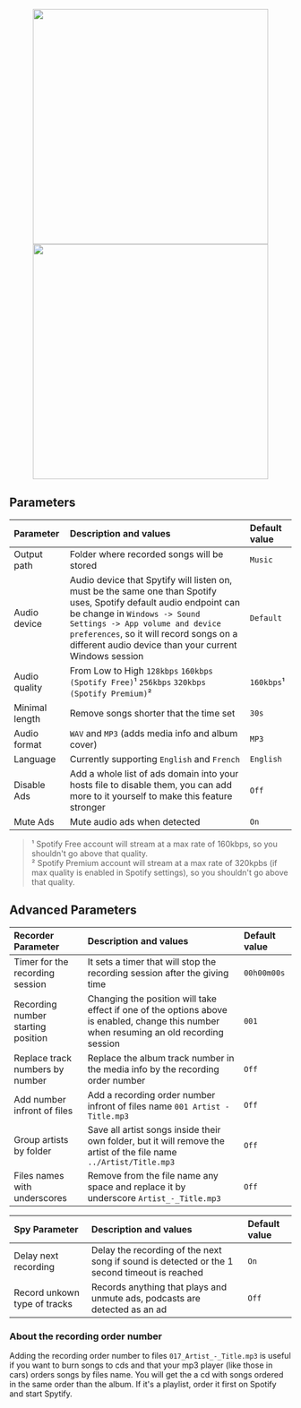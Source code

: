<p align="center">
    <a href="https://raw.githubusercontent.com/jwallet/spy-spotify/master/assets/images/ui_settings.png">
        <img width="420" height="auto" src="https://raw.githubusercontent.com/jwallet/spy-spotify/master/assets/images/ui_settings.png"/>
    </a>
    <a href="https://raw.githubusercontent.com/jwallet/spy-spotify/master/assets/images/ui_advanced_settings.png">
        <img width="420" height="auto" src="https://raw.githubusercontent.com/jwallet/spy-spotify/master/assets/images/ui_advanced_settings.png"/>
    </a>
</p>

## Parameters

| Parameter               | Description and values                 | Default value  |
|:------------------------|:---------------------------------------|:---------------|
| Output path             | Folder where recorded songs will be stored | `Music`     |
| Audio device            | Audio device that Spytify will listen on, must be the same one than Spotify uses, Spotify default audio endpoint can be change in `Windows -> Sound Settings -> App volume and device preferences`, so it will record songs on a different audio device than your current Windows session | `Default`   |
| Audio quality           | From Low to High `128kbps` `160kbps (Spotify Free)`¹ `256kbps` `320kbps (Spotify Premium)`² | `160kbps`¹ |
| Minimal length          | Remove songs shorter that the time set  | `30s`  |
| Audio format            | `WAV` and `MP3` (adds media info and album cover) | `MP3`    |
| Language               | Currently supporting `English` and `French` | `English` |
| Disable Ads             | Add a whole list of ads domain into your hosts file to disable them, you can add more to it yourself to make this feature stronger | `Off`   |
| Mute Ads               | Mute audio ads when detected | `On` |

> ¹ Spotify Free account will stream at a max rate of 160kbps, so you shouldn't go above that quality.     
> ² Spotify Premium account will stream at a max rate of 320kpbs (if max quality is enabled in Spotify settings), so you shouldn't go above that quality.

## Advanced Parameters

| Recorder Parameter                   | Description and values                 | Default value  |
|:-------------------------------------|:---------------------------------------|:---------------|
| Timer for the recording session      | It sets a timer that will stop the recording session after the giving time | `00h00m00s` |
| Recording number starting position   | Changing the position will take effect if one of the options above is enabled, change this number when resuming an old recording session | `001` |
| Replace track numbers by number      | Replace the album track number in the media info by the recording order number | `Off` |
| Add number infront of files          | Add a recording order number infront of files name `001 Artist - Title.mp3` | `Off` |
| Group artists by folder              | Save all artist songs inside their own folder, but it will remove the artist of the file name `../Artist/Title.mp3` | `Off` |
| Files names with underscores         | Remove from the file name any space and replace it by underscore `Artist_-_Title.mp3` | `Off` | 


| Spy Parameter                | Description and values                 | Default value  |
|:-----------------------------|:---------------------------------------|:---------------|
| Delay next recording         | Delay the recording of the next song if sound is detected or the 1 second timeout is reached | `On` |
| Record unkown type of tracks | Records anything that plays and unmute ads, podcasts are detected as an ad  | `Off` |

### About the recording order number
Adding the recording order number to files `017_Artist_-_Title.mp3` is useful if you want to burn songs to cds and that your mp3 player (like those in cars) orders songs by files name. You will get the a cd with songs ordered in the same order than the album. If it's a playlist, order it first on Spotify and start Spytify.
